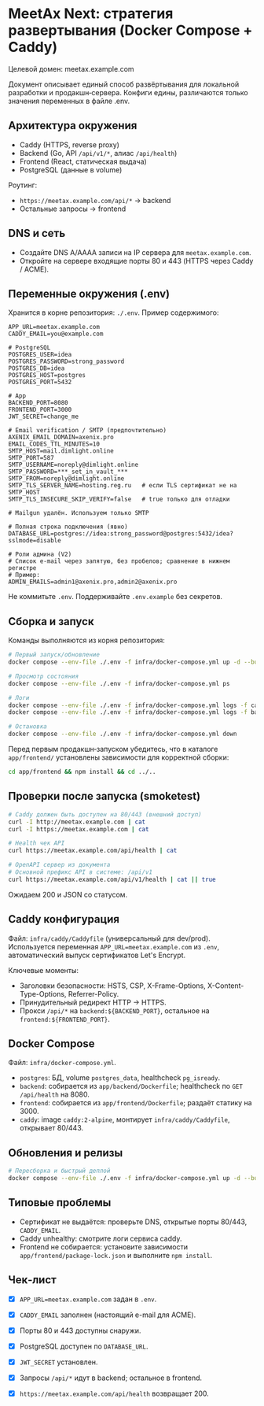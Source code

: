 # MeetAx Next: стратегия развертывания (Docker Compose + Caddy)

Целевой домен: meetax.example.com

Документ описывает единый способ развёртывания для локальной разработки и продакшн‑сервера. Конфиги едины, различаются только значения переменных в файле .env.

## Архитектура окружения

- Caddy (HTTPS, reverse proxy)
- Backend (Go, API `/api/v1/*`, алиас `/api/health`)
- Frontend (React, статическая выдача)
- PostgreSQL (данные в volume)

Роутинг:
- `https://meetax.example.com/api/*` → backend
- Остальные запросы → frontend

## DNS и сеть

- Создайте DNS A/AAAA записи на IP сервера для `meetax.example.com`.
- Откройте на сервере входящие порты 80 и 443 (HTTPS через Caddy / ACME).

## Переменные окружения (.env)

Хранится в корне репозитория: `./.env`. Пример содержимого:

```
APP_URL=meetax.example.com
CADDY_EMAIL=you@example.com

# PostgreSQL
POSTGRES_USER=idea
POSTGRES_PASSWORD=strong_password
POSTGRES_DB=idea
POSTGRES_HOST=postgres
POSTGRES_PORT=5432

# App
BACKEND_PORT=8080
FRONTEND_PORT=3000
JWT_SECRET=change_me

# Email verification / SMTP (предпочтительно)
AXENIX_EMAIL_DOMAIN=axenix.pro
EMAIL_CODES_TTL_MINUTES=10
SMTP_HOST=mail.dimlight.online
SMTP_PORT=587
SMTP_USERNAME=noreply@dimlight.online
SMTP_PASSWORD=***_set_in_vault_***
SMTP_FROM=noreply@dimlight.online
SMTP_TLS_SERVER_NAME=hosting.reg.ru   # если TLS сертификат не на SMTP_HOST
SMTP_TLS_INSECURE_SKIP_VERIFY=false   # true только для отладки

# Mailgun удалён. Используем только SMTP

# Полная строка подключения (явно)
DATABASE_URL=postgres://idea:strong_password@postgres:5432/idea?sslmode=disable

# Роли админа (V2)
# Список e-mail через запятую, без пробелов; сравнение в нижнем регистре
# Пример:
ADMIN_EMAILS=admin1@axenix.pro,admin2@axenix.pro
```

Не коммитьте `.env`. Поддерживайте `.env.example` без секретов.

## Сборка и запуск

Команды выполняются из корня репозитория:

```bash
# Первый запуск/обновление
docker compose --env-file ./.env -f infra/docker-compose.yml up -d --build

# Просмотр состояния
docker compose --env-file ./.env -f infra/docker-compose.yml ps

# Логи
docker compose --env-file ./.env -f infra/docker-compose.yml logs -f caddy | cat
docker compose --env-file ./.env -f infra/docker-compose.yml logs -f backend | cat

# Остановка
docker compose --env-file ./.env -f infra/docker-compose.yml down
```

Перед первым продакшн‑запуском убедитесь, что в каталоге `app/frontend/` установлены зависимости для корректной сборки:

```bash
cd app/frontend && npm install && cd ../..
```

## Проверки после запуска (smoketest)

```bash
# Caddy должен быть доступен на 80/443 (внешний доступ)
curl -I http://meetax.example.com | cat
curl -I https://meetax.example.com | cat

# Health чек API
curl https://meetax.example.com/api/health | cat

# OpenAPI сервер из документа
# Основной префикс API в системе: /api/v1
curl https://meetax.example.com/api/v1/health | cat || true
```

Ожидаем 200 и JSON со статусом.

## Caddy конфигурация

Файл: `infra/caddy/Caddyfile` (универсальный для dev/prod). Используется переменная `APP_URL=meetax.example.com` из `.env`, автоматический выпуск сертификатов Let's Encrypt.

Ключевые моменты:
- Заголовки безопасности: HSTS, CSP, X-Frame-Options, X-Content-Type-Options, Referrer-Policy.
- Принудительный редирект HTTP → HTTPS.
- Прокси `/api/*` на `backend:${BACKEND_PORT}`, остальное на `frontend:${FRONTEND_PORT}`.

## Docker Compose

Файл: `infra/docker-compose.yml`.

- `postgres`: БД, volume `postgres_data`, healthcheck `pg_isready`.
- `backend`: собирается из `app/backend/Dockerfile`; healthcheck по `GET /api/health` на 8080.
- `frontend`: собирается из `app/frontend/Dockerfile`; раздаёт статику на 3000.
- `caddy`: image `caddy:2-alpine`, монтирует `infra/caddy/Caddyfile`, открывает 80/443.

## Обновления и релизы

```bash
# Пересборка и быстрый деплой
docker compose --env-file ./.env -f infra/docker-compose.yml up -d --build
```

## Типовые проблемы

- Сертификат не выдаётся: проверьте DNS, открытые порты 80/443, `CADDY_EMAIL`.
- Caddy unhealthy: смотрите логи сервиса caddy.
- Frontend не собирается: установите зависимости `app/frontend/package-lock.json` и выполните `npm install`.

## Чек‑лист

- [x] `APP_URL=meetax.example.com` задан в `.env`.
- [x] `CADDY_EMAIL` заполнен (настоящий e-mail для ACME).
- [x] Порты 80 и 443 доступны снаружи.
- [x] PostgreSQL доступен по `DATABASE_URL`.
- [x] `JWT_SECRET` установлен.
- [x] Запросы `/api/*` идут в backend; остальное в frontend.
- [x] `https://meetax.example.com/api/health` возвращает 200.


